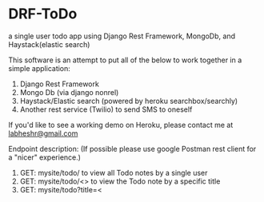 # DRF-ToDo
a single user todo app using Django Rest Framework, MongoDb, and Haystack(elastic search)

This software is an attempt to put all of the below to work together in a simple application:
1) Django Rest Framework
2) Mongo Db (via django nonrel)
3) Haystack/Elastic search (powered by heroku searchbox/searchly)
4) Another rest service (Twilio) to send SMS to oneself

If you'd like to see a working demo on Heroku, please contact me at labheshr@gmail.com

Endpoint description:
(If possible please use google Postman rest client for a "nicer" experience.)

1) GET: mysite/todo/ to view all Todo notes by a single user
2) GET: mysite/todo/<<titlename>> to view the Todo note by a specific title
3) GET: mysite/todo?title=<<title of todo note>> OR mysite/todo?body=<<body of todo note>> (search via haystack)
4) POST: mysite/todo/ body of request must have "title" and "body" fields populated
5) DELETE: mysite/todo/<<titlename>>
6) PUT: mysite/todo/<<titlename>> with key value pair in the body as: title=xxx, body=yyy, done=True or False

Bugs/Todos/Improvements:
1) provide support for deleting/querying multiple todos with same titles
2) allow an interface for multiple users
3) better search handling via haystack framework

Please feel free to use this project or get back to me comments/questions

Regards,

Labhesh
